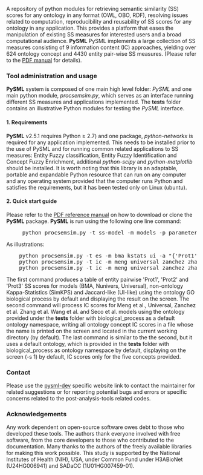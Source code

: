 A repository of python modules for retrieving semantic similarity (SS) scores for any ontology in any format (OWL, OBO, RDF), resolving issues related to computation, reproducibility and reusability of SS scores for any ontology in any application. This provides a platform that eases the manipulation of existing SS measures for interested users and a broad computational audience. **PySML** PySML implements a large collection of SS measures consisting of 9 information content (IC) approaches, yielding over 624 ontology concept and 4430 entity pair-wise SS measures. (Please refer to the [PDF manual](http://web.cbio.uct.ac.za/ITGOM/post-analysis-tools/pysml-dev/PySML_Manual_2020.pdf) for details).

### Tool administration and usage
**PySML** system is composed of one main high level folder: _PySML_ and one main python module, _procsemsim.py_, which serves as an interface running different SS measures and applications implemented. The **tests** folder contains an illustrative Python modules for testing the _PySML_ interface. 

#### 1. Requirements
**PySML** v2.5.1 requires Python &ge; 2.7) and one package, _python-networkx_ is required for any application implemented. This needs to be installed prior to the use of PySML and for running common related applications to SS measures: Entity Fuzzy classification, Entity Fuzzy Identification and Concept Fuzzy Enrichment, additional _python-scipy_ and _python-matplotlib_ should be installed. It is worth noting that this library is an adaptable, portable and expandable Python resource that can run on any computer and any operating system provided that the computer runs Python and satisfies the requirements, but it has been tested only on Linux (ubuntu).

#### 2. Quick start guide
Please refer to the [PDF reference manual](http://web.cbio.uct.ac.za/ITGOM/post-analysis-tools/pysml-dev/PySML_Manual_2020.pdf) on how to download or clone the **PySML** package. **PySML** is run using the following one line command:
<pre>
     python procsemsim.py -t ss-model -m models -p parameters -d dataset -a annotationfile -f ontologyfile -n namespace -o outputfile -s value
</pre>
As illustrations:
<pre>
    python procsemsim.py -t es -m bma kstats ui -a "{'Prot1':['GO:0000022', 'GO:0051231', 'GO:1903047', 'GO:0000278', 'GO:0007052', 'GO:0000023', 'GO:0005984'], 'Prot2':['GO:0000022', 'GO:0051231', 'GO:1903047', 'GO:0000278', 'GO:0007052'], 'Prot3':['GO:1903047', 'GO:0000278', 'GO:0007052', 'GO:0000023', 'GO:0005984']}"
    python procsemsim.py -t ic -m meng universal zanchez zhang wang seco -f tests/go-basic.obo -s 0
    python procsemsim.py -t ic -m meng universal zanchez zhang wang seco -d GO:1900309 GO:1900308 GO:1900303 GO:1900302 GO:0019990
</pre>
The first command produces a table of entity pairwise 'Prot1', 'Prot2' and 'Prot3' SS scores for models (BMA, Nunivers, Universal), non-ontology Kappa-Statistics (SimKPS) and Jaccard-like (UI-like) using the ontology GO biological process by default and displaying the result on the screen. The second command will process IC scores for Meng et al., Universal, Zanchez et al. Zhang et al. Wang et al. and Seco et al. models using the ontology provided under the **tests** folder with biological\_process as a default ontology namespace, writing all ontology concept IC scores in a file whose the name is printed on the screen and located in the current working directory (by default). The last command is similar to the the second, but it uses a default ontology, which is provided in the **tests** folder with biological\_process as ontology namespace by default,  displaying on the screen (-s 1) by default, IC scores only for the five concepts provided.

### Contact
Please use the [pysml-dev](http://web.cbio.uct.ac.za/ITGOM/post-analysis-tools/pysml-dev/) specific website link to contact the maintainer for related suggestions or for reporting potential bugs and errors or specific concerns related to the post-analysis-tools related codes. 

### Acknowledgements
Any work dependent on open-source software owes debt to those who developed these tools. The authors thank everyone involved with free software, from the core developers to those who contributed to the documentation. Many thanks to the authors of the freely available libraries for making this work possible. This study is supported by the National Institutes of Health (NIH), USA, under Common Fund under H3ABioNet (U24HG006941) and SADaCC (1U01HG007459-01).
